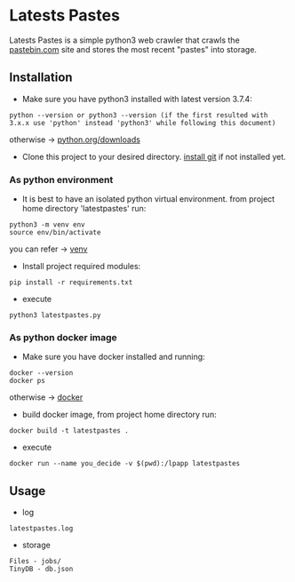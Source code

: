 # Latests Pastes

Latests Pastes is a simple python3 web crawler that crawls the [pastebin.com](https://pastebin.com/) site and stores the most recent "pastes" into storage. 

## Installation

* Make sure you have python3 installed with latest version 3.7.4:
```
python --version or python3 --version (if the first resulted with 3.x.x use 'python' instead 'python3' while following this document)
```
otherwise -> [python.org/downloads](https://www.python.org/downloads/)

* Clone this project to your desired directory.
[install git](https://git-scm.com/download) if not installed yet.
### As python environment

* It is best to have an isolated python virtual environment. from project home directory 'latestpastes' run:
```
python3 -m venv env
source env/bin/activate
```
you can refer -> [venv](https://realpython.com/python-virtual-environments-a-primer/)
* Install project required modules:
```
pip install -r requirements.txt
```
* execute
```
python3 latestpastes.py
```
### As python docker image

* Make sure you have docker installed and running:
```
docker --version
docker ps
```
otherwise  -> [docker](https://docs.docker.com/install/)

* build docker image, from project home directory run:
```
docker build -t latestpastes .
```
* execute
```
docker run --name you_decide -v $(pwd):/lpapp latestpastes
```
## Usage

* log
```
latestpastes.log
```
* storage
```
Files - jobs/
TinyDB - db.json
```





